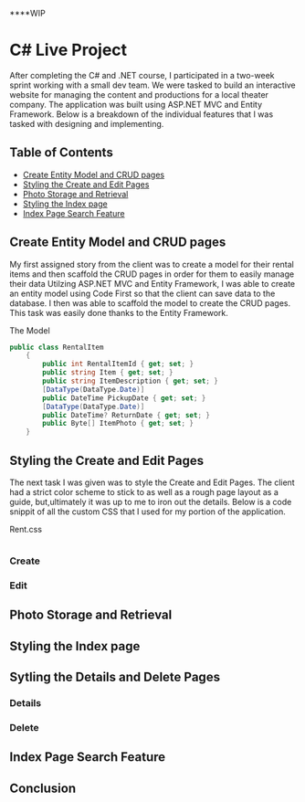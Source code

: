 ****WIP
# C# Live Project
After completing the C# and .NET course, I participated in a two-week sprint working with a small dev team. We were tasked to build an interactive website for managing the content and productions for a local theater company. The application was built using ASP.NET MVC and Entity Framework. Below is a breakdown of the individual features that I was tasked with designing and implementing.

## Table of Contents
- [Create Entity Model and CRUD pages](#Create-Entity-Model-and-CRUD-pages)
- [Styling the Create and Edit Pages](#Styling-the-Create-and-Edit-Pages)
- [Photo Storage and Retrieval](#Photo-Storage-and-Retrieval)
- [Styling the Index page](#Stylin-the-Index-page)
- [Index Page Search Feature](#Index-Page-Search-Feature)


## Create Entity Model and CRUD pages
My first assigned story from the client was to create a model for their rental items and then scaffold the CRUD pages in order for them to easily manage their data Utilzing ASP.NET MVC and Entity Framework, I was able to create an entity model using Code First so that the client can save data to the database. I then was able to scaffold the model to create the CRUD pages. This task was easily done thanks to the Entity Framework.

The Model
```cs
public class RentalItem
    {
        public int RentalItemId { get; set; }
        public string Item { get; set; }
        public string ItemDescription { get; set; }
        [DataType(DataType.Date)]
        public DateTime PickupDate { get; set; }
        [DataType(DataType.Date)]
        public DateTime? ReturnDate { get; set; }
        public Byte[] ItemPhoto { get; set; }
    }
```

## Styling the Create and Edit Pages
The next task I was given was to style the Create and Edit Pages. The client had a strict color scheme to stick to as well as a rough page layout as a guide, but,ultimately it was up to me to iron out the details. Below is a code snippit of all the custom CSS that I used for my portion of the application.

Rent.css
```cs

```
### Create

### Edit

## Photo Storage and Retrieval

## Styling the Index page

## Sytling the Details and Delete Pages

### Details

### Delete

## Index Page Search Feature

## Conclusion

